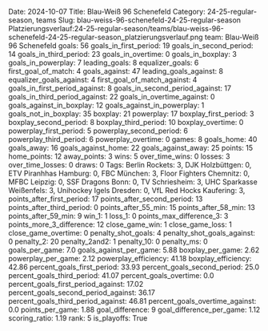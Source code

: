 Date: 2024-10-07
Title: Blau-Weiß 96 Schenefeld
Category: 24-25-regular-season, teams
Slug: blau-weiss-96-schenefeld-24-25-regular-season
Platzierungsverlauf:24-25-regular-season/teams/blau-weiss-96-schenefeld-24-25-regular-season_platzierungsverlauf.png
team: Blau-Weiß 96 Schenefeld
goals: 56
goals_in_first_period: 19
goals_in_second_period: 14
goals_in_third_period: 23
goals_in_overtime: 0
goals_in_boxplay: 3
goals_in_powerplay: 7
leading_goals: 8
equalizer_goals: 6
first_goal_of_match: 4
goals_against: 47
leading_goals_against: 8
equalizer_goals_against: 4
first_goal_of_match_against: 4
goals_in_first_period_against: 8
goals_in_second_period_against: 17
goals_in_third_period_against: 22
goals_in_overtime_against: 0
goals_against_in_boxplay: 12
goals_against_in_powerplay: 1
goals_not_in_boxplay: 35
boxplay: 21
powerplay: 17
boxplay_first_period: 3
boxplay_second_period: 8
boxplay_third_period: 10
boxplay_overtime: 0
powerplay_first_period: 5
powerplay_second_period: 6
powerplay_third_period: 6
powerplay_overtime: 0
games: 8
goals_home: 40
goals_away: 16
goals_against_home: 22
goals_against_away: 25
points: 15
home_points: 12
away_points: 3
wins: 5
over_time_wins: 0
losses: 3
over_time_losses: 0
draws: 0
Tags:  Berlin Rockets: 3,  DJK Holzbüttgen: 0,  ETV Piranhhas Hamburg: 0,  FBC München: 3,  Floor Fighters Chemnitz: 0,  MFBC Leipzig: 0,  SSF Dragons Bonn: 0,  TV Schriesheim: 3,  UHC Sparkasse Weißenfels: 3,  Unihockey Igels Dresden: 0,  VfL Red Hocks Kaufering: 3,
points_after_first_period: 17
points_after_second_period: 13
points_after_third_period: 0
points_after_55_min: 15
points_after_58_min: 13
points_after_59_min: 9
win_1: 1
loss_1: 0
points_max_difference_3: 3
points_more_3_difference: 12
close_game_win: 1
close_game_loss: 1
close_game_overtime: 0
penalty_shot_goals: 4
penalty_shot_goals_against: 0
penalty_2: 20
penalty_2and2: 1
penalty_10: 0
penalty_ms: 0
goals_per_game: 7.0
goals_against_per_game: 5.88
boxplay_per_game: 2.62
powerplay_per_game: 2.12
powerplay_efficiency: 41.18
boxplay_efficiency: 42.86
percent_goals_first_period: 33.93
percent_goals_second_period: 25.0
percent_goals_third_period: 41.07
percent_goals_overtime: 0.0
percent_goals_first_period_against: 17.02
percent_goals_second_period_against: 36.17
percent_goals_third_period_against: 46.81
percent_goals_overtime_against: 0.0
points_per_game: 1.88
goal_difference: 9
goal_difference_per_game: 1.12
scoring_ratio: 1.19
rank: 5
is_playoffs: True
